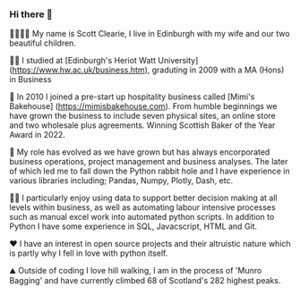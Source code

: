 ### Hi there 👋

👨‍👩‍👧‍👦 My name is Scott Clearie, I live in Edinburgh with my wife and our two beautiful children. 

👨‍🎓 I studied at [Edinburgh's Heriot Watt University] (https://www.hw.ac.uk/business.htm), graduting in 2009 with a MA (Hons) in Business

🍰 In 2010 I joined a pre-start up hospitality business called [Mimi's Bakehouse] (https://mimisbakehouse.com). From humble beginnings we have grown the business to include seven physical sites, an online store and two wholesale plus agreements. Winning Scottish Baker of the Year Award in 2022.

🐍 My role has evolved as we have grown but has always encorporated business operations, project management and business analyses. The later of which led me to fall down the Python rabbit hole and I have experience in various libraries including; Pandas, Numpy, Plotly, Dash, etc. 

👨‍💻 I particularly enjoy using data to support better decision making at all levels within business, as well as automating labour intensive processes such as manual excel work into automated python scripts. In addition to Python I have some experience in SQL, Javacscript, HTML and Git. 

❤️ I have an interest in open source projects and their altruistic nature which is partly why I fell in love with python itself.

⛰️ Outside of coding I love hill walking, I am in the process of 'Munro Bagging' and have currently climbed 68 of Scotland's 282 highest peaks.

